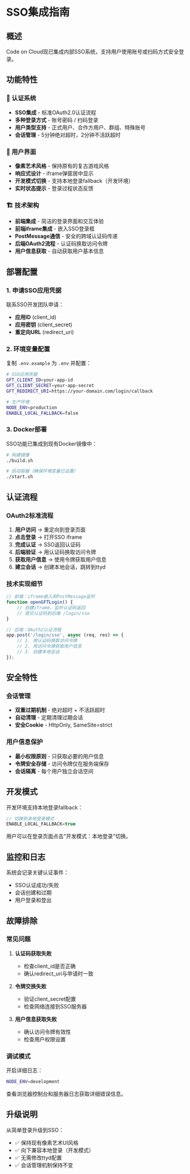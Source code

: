 # SSO集成指南

## 概述

Code on Cloud现已集成内部SSO系统，支持用户使用账号或扫码方式安全登录。

## 功能特性

### 🔐 认证系统
- **SSO集成** - 标准OAuth2.0认证流程
- **多种登录方式** - 账号密码 / 扫码登录
- **用户类型支持** - 正式用户、合作方用户、群组、特殊账号
- **会话管理** - 5分钟绝对超时，2分钟不活跃超时

### 🎨 用户界面
- **像素艺术风格** - 保持原有的复古游戏风格
- **响应式设计** - iframe弹窗居中显示
- **开发模式切换** - 支持本地登录fallback（开发环境）
- **实时状态提示** - 登录过程状态反馈

### 🏗️ 技术架构
- **前端集成** - 简洁的登录界面和交互体验
- **前端iframe集成** - 嵌入SSO登录框
- **PostMessage通信** - 安全的跨域认证码传递
- **后端OAuth2流程** - 认证码换取访问令牌
- **用户信息获取** - 自动获取用户基本信息

## 部署配置

### 1. 申请SSO应用凭据

联系SSO开发团队申请：
- **应用ID** (client_id)
- **应用密钥** (client_secret)  
- **重定向URL** (redirect_uri)

### 2. 环境变量配置

复制 `.env.example` 为 `.env` 并配置：

```bash
# SSO应用凭据
GFT_CLIENT_ID=your-app-id
GFT_CLIENT_SECRET=your-app-secret
GFT_REDIRECT_URI=https://your-domain.com/login/callback

# 生产环境
NODE_ENV=production
ENABLE_LOCAL_FALLBACK=false
```

### 3. Docker部署

SSO功能已集成到现有Docker镜像中：

```bash
# 构建镜像
./build.sh

# 启动容器（确保环境变量已设置）
./start.sh
```

## 认证流程

### OAuth2标准流程

1. **用户访问** → 重定向到登录页面
2. **点击登录** → 打开SSO iframe
3. **完成认证** → SSO返回认证码
4. **后端验证** → 用认证码换取访问令牌
5. **获取用户信息** → 使用令牌获取用户信息
6. **建立会话** → 创建本地会话，跳转到ttyd

### 技术实现细节

```javascript
// 前端：iframe嵌入和PostMessage监听
function openGFTLogin() {
    // 创建iframe，监听认证码返回
    // 提交认证码到后端 /login/sso
}

// 后端：OAuth2认证流程
app.post('/login/sso', async (req, res) => {
    // 1. 用认证码换取访问令牌
    // 2. 用访问令牌获取用户信息
    // 3. 创建本地会话
});
```

## 安全特性

### 会话管理
- **双重过期机制** - 绝对超时 + 不活跃超时
- **自动清理** - 定期清理过期会话
- **安全Cookie** - HttpOnly, SameSite=strict

### 用户信息保护
- **最小权限原则** - 只获取必要的用户信息
- **令牌安全存储** - 访问令牌仅在服务端保存
- **会话隔离** - 每个用户独立会话空间

## 开发模式

开发环境支持本地登录fallback：

```javascript
// 切换到本地登录模式
ENABLE_LOCAL_FALLBACK=true
```

用户可以在登录页面点击"开发模式：本地登录"切换。

## 监控和日志

系统会记录关键认证事件：
- SSO认证成功/失败
- 会话创建和过期
- 用户登录和登出

## 故障排除

### 常见问题

1. **认证码获取失败**
   - 检查client_id是否正确
   - 确认redirect_uri与申请时一致

2. **令牌交换失败**
   - 验证client_secret配置
   - 检查网络连接到SSO服务器

3. **用户信息获取失败**
   - 确认访问令牌有效性
   - 检查用户权限设置

### 调试模式

开启详细日志：
```bash
NODE_ENV=development
```

查看浏览器控制台和服务器日志获取详细错误信息。

## 升级说明

从简单登录升级到SSO：
- ✅ 保持现有像素艺术UI风格
- ✅ 向下兼容本地登录（开发模式）
- ✅ 无需修改ttyd配置
- ✅ 会话管理机制保持不变
